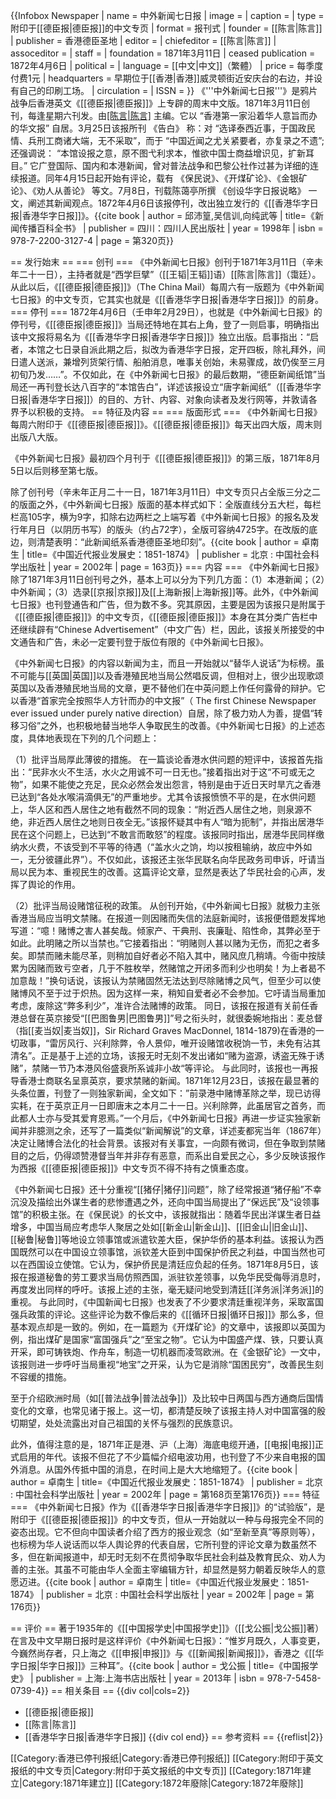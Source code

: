 {{Infobox Newspaper
| name                = 中外新闻七日报
| image               = 
| caption             = 
| type                = 附印于[[德臣报|德臣报]]的中文专页
| format              = 报刊式
| founder             = [[陈言|陈言]]
| publisher           = 香港德臣圣地
| editor              = 
| chiefeditor         = [[陈言|陈言]]
| assoceditor         = 
| staff               = 
| foundation          = 1871年3月11日
| ceased publication  = 1872年4月6日
| political           = 
| language            = [[中文|中文]]（繁體）
| price               = 每季度付费1元
| headquarters        = 早期位于[[香港|香港]]威灵顿街近安庆台的右边，并设有自己的印刷工场。
| circulation         = 
| ISSN                = 
}}
《'''中外新闻七日报'''》是鸦片战争后香港英文《[[德臣报|德臣报]]》上专辟的周末中文版。1871年3月11日创刊，每逢星期六刊发。由[[陈言|陈言]](蔼亭) 主编。它以 “香港第一家沿着华人意旨而办的华文报” 自居。3月25日该报所刊 《告白》 称：对 “选译泰西近事，于国政民情、兵刑工商诸大端，无不采取”，而于 “中国近闻之尤关紧要者，亦复录之不遗”; 还强调说： “本馆设报之意，原不图弋利求本，惟欲中国士商益增识见，扩新耳目。” 它广登国际、国内和本港新闻，曾对普法战争和巴黎公社作过甚为详细的连续报道。同年4月15日起开始有评论，载有 《保民说》、《开煤矿论》、《金银矿论》、《劝人从善论》 等文。7月8日，刊载陈蔼亭所撰 《创设华字日报说略》 一文，阐述其新闻观点。1872年4月6日该报停刊，改出独立发行的《[[香港华字日报|香港华字日报]]》。<ref>{{cite book | author = 邱沛篁,吴信训,向纯武等 | title=《新闻传播百科全书》 | publisher = 四川：四川人民出版社 | year = 1998年 | isbn = 978-7-2200-3127-4 | page = 第320页}}</ref> 

== 发行始末 ==
=== 创刊 ===
《中外新闻七日报》创刊于1871年3月11日（辛未年二十一日），主持者就是“西学巨擘”（[[王韬|王韬]]语）[[陈言|陈言]]（霭廷）。从此以后，《[[德臣报|德臣报]]》（The China Mail）每周六有一版题为《中外新闻七日报》的中文专页，它其实也就是《[[香港华字日报|香港华字日报]]》的前身。 
=== 停刊 ===
1872年4月6日（壬申年2月29日），也就是《中外新闻七日报》的停刊号，《[[德臣报|德臣报]]》当局还特地在其右上角，登了一则启事，明确指出该中文报将易名为《[[香港华字日报|香港华字日报]]》独立出版。启事指出：“启者，本馆之七日录自派此期之后，拟改为香港华字日报，定开四板，除礼拜外，间日遣人送派，兼增列货架行情、船舶消息，唯事关创始，未易骤成，故仍俟至三月初旬乃发……”。不仅如此，在《中外新闻七日报》的最后数期，“德臣新闻纸馆”当局还一再刊登长达八百字的“本馆告白”，详述该报设立“唐字新闻纸”（[[香港华字日报|香港华字日报]]）的目的、方针、内容、对象向读者及发行网等，并敦请各界予以积极的支持。
== 特征及内容 ==
=== 版面形式 ===
《中外新闻七日报》每周六附印于《[[德臣报|德臣报]]》。《[[德臣报|德臣报]]》每天出四大版，周末则出版八大版。

《中外新闻七日报》最初四个月刊于《[[德臣报|德臣报]]》的第三版，1871年8月5日以后则移至第七版。

除了创刊号（辛未年正月二十一日，1871年3月11日）中文专页只占全版三分之二的版面之外，《中外新闻七日报》版面的基本样式如下：全版直线分五大栏，每栏栏高105字，横为9字，扣除右边两栏之上端写着《中外新闻七日报》的报名及发行年月日（以阴历书写）的版头（约占72字），全版可容纳4725字。在改版的底边，则清楚表明：“此新闻纸系香港德臣圣地印刻”。<ref>{{cite book | author = 卓南生 | title=《中国近代报业发展史：1851-1874》 | publisher = 北京 : 中国社会科学出版社 | year = 2002年 | page = 163页}}</ref>
=== 内容 ===
《中外新闻七日报》除了1871年3月11日创刊号之外，基本上可以分为下列几方面：（1）本港新闻；（2）中外新闻；（3）选录[[京报|京报]]及[[上海新报|上海新报]]等。此外，《中外新闻七日报》也刊登通告和广告，但为数不多。究其原因，主要是因为该报只是附属于《[[德臣报|德臣报]]》的中文专页，《[[德臣报|德臣报]]》本身在其分类广告栏中还继续辟有“Chinese Advertisement”（中文广告）栏，因此，该报关所接受的中文通告和广告，未必一定要刊登于版位有限的《中外新闻七日报》。

《中外新闻七日报》的内容以新闻为主，而且一开始就以“替华人说话”为标榜。虽不可能与[[英国|英国]]以及香港殖民地当局公然唱反调，但相对上，很少出现歌颂英国以及香港殖民地当局的文章，更不替他们在中英问题上作任何露骨的辩护。它以香港“首家完全按照华人方针而办的中文报”（ The first Chinese Newspaper ever issued under purely native direction）自居，除了极力劝人为善，提倡“转移习俗”之外，也积极地替当地华人争取民生的改善。《中外新闻七日报》的上述态度，具体地表现在下列的几个问题上：

（1）批评当局厚此薄彼的措施。
在一篇谈论香港水供问题的短评中，该报首先指出：“民非水火不生活，水火之用诚不可一日无也。”接着指出对于这“不可或无之物”，如果不能使之充足，民众必然会发出怨言，特别是由于近日天时旱亢之香港已达到“各处水喉涓滴俱无”的严重地步。尤其令该报愤愤不平的是，在水供问题上，华人区和西人居住之地有截然不同的现象：“附近西人居住之地，则泉源不绝，非近西人居住之地则日夜全无。”该报怀疑其中有人“暗为扼制”，并指出居港华民在这个问题上，已达到“不敢言而敢怒”的程度。该报同时指出，居港华民同样缴纳水火费，不该受到不平等的待遇（“盖水火之饷，均以按租输纳，故应中外如一，无分彼疆此界”）。不仅如此，该报还主张华民联名向华民政务司申诉，吁请当局以民为本、重视民生的改善。这篇评论文章，显然是表达了华民社会的心声，发挥了舆论的作用。

（2）批评当局设赌馆征税的政策。
从创刊开始，《中外新闻七日报》就极力主张香港当局应当明文禁赌。在报道一则因赌而失信的法庭新闻时，该报便借题发挥地写道：“噫！赌博之害人甚矣哉。倾家产、干典刑、丧廉耻、陷性命，其弊必至于如此。此明赌之所以当禁也。”它接着指出：“明赌则人甚以赌为无伤，而犯之者多矣。即禁而赌未能尽革，则稍加自好者必不陷入其中，赌风庶几稍靖。今衙中按牍累为因赌而致亏空者，几于不胜枚举，然赌馆之开闭多而利少也明矣！为上者曷不加意哉！”换句话说，该报认为禁赌固然无法达到尽除赌博之风气，但至少可以使赌博风不至于过于炽热。因为这样一来，稍知自爱者必不会参加。它吁请当局重加考虑，废除这“弊多利少”，准许合法赌博的政策。
同日，该报在报道有关前任香港总督在英京接受“[[巴图鲁男|巴图鲁男]]”号之衔头时，就很委婉地指出：麦总督（指[[麦当奴|麦当奴]]，Sir Richard Graves MacDonnel, 1814-1879)在香港的一切政事，“雷厉风行、兴利除弊，令人景仰，唯开设赌馆收税饷一节，未免有沾其清名”。正是基于上述的立场，该报无时无刻不发出诸如“赌为盗源，诱盗无殊于诱赌”，禁赌一节乃本港风俗盛衰所系诚非小故“等评论。
与此同时，该报也一再报导香港士商联名呈禀英京，要求禁赌的新闻。1871年12月23日，该报在最显著的头条位置，刊登了一则独家新闻，全文如下：”前录港中赌博革除之举，现已访得实耗，在于英京正月一日即唐末之本月二十一日。兴利除弊，此虽居官之首务，而此都人士亦与受其爱育恩焉。”一个月后，《中外新闻七日报》再进一步证实独家新闻并非臆测之余，还写了一篇类似“新闻解说”的文章，详述麦都宪当年（1867年）决定让赌博合法化的社会背景。该报对有关事宜，一向颇有微词，但在争取到禁赌目的之后，仍得颂赞港督当年并非存有恶意，而系出自爱民之心，多少反映该报作为西报《[[德臣报|德臣报]]》中文专页不得不持有之慎重态度。

《中外新闻七日报》还十分重视“[[猪仔|猪仔]]问题”，除了经常报道“猪仔船”不幸沉没及描绘出外谋生者的悲惨遭遇之外，还向中国当局提出了“保远民”及“设领事馆”的积极主张。在《保民说》的长文中，该报就指出：随着华民出洋谋生者日益增多，中国当局应考虑华人聚居之处如[[新金山|新金山]]、[[旧金山|旧金山]]、[[秘鲁|秘鲁]]等地设立领事馆或派遣钦差大臣，保护华侨的基本利益。该报认为西国既然可以在中国设立领事馆，派钦差大臣到中国保护侨民之利益，中国当然也可以在西国设立使馆。它认为，保护侨民是清廷应负起的任务。1871年8月5日，该报在报道秘鲁的劳工要求当局仿照西国，派驻钦差领事，以免华民受侮辱消息时，再度发出同样的呼吁。该报上述的主张，毫无疑问地受到清廷[[洋务派|洋务派]]的重视。
与此同时，《中国新闻七日报》也发表了不少要求清廷重视洋务，采取富国强兵政策的评论。这些评论为数不像后来的《[[循环日报|循环日报]]》那么多，但基本观点却是一致的。例如，在一篇题为《开煤矿论》的文章中，该报即以英国为例，指出煤矿是国家“富国强兵”之“至宝之物”。它认为中国盛产煤、铁，只要认真开采，即可铸铁炮、作舟车，制造一切机器而凌驾欧洲。在《金银矿论》一文中，该报则进一步呼吁当局重视“地宝”之开采，认为它是消除“国困民穷”，改善民生刻不容缓的措施。

至于介绍欧洲时局（如[[普法战争|普法战争]]）及比较中日两国与西方通商后国情变化的文章，也常见诸于报上。这一切，都清楚反映了该报主持人对中国富强的殷切期望，处处流露出对自己祖国的关怀与强烈的民族意识。

此外，值得注意的是，1871年正是港、沪（上海）海底电缆开通，[[电报|电报]]正式启用的年代。该报不但花了不少篇幅介绍电波功用，也刊登了不少来自电报的国外消息。从国外传抵中国的消息，在时间上是大大地缩短了。<ref>{{cite book | author = 卓南生 | title=《中国近代报业发展史：1851-1874》 | publisher = 北京 : 中国社会科学出版社 | year = 2002年 | page = 第168页至第176页}}</ref>
=== 特征 ===
《中外新闻七日报》作为《[[香港华字日报|香港华字日报]]》的“试验版”，是附印于《[[德臣报|德臣报]]》的中文专页，但从一开始就以一种与母报完全不同的姿态出现。它不但向中国读者介绍了西方的报业观念（如“至新至真”等原则等），也标榜为华人说话而以华人舆论界的代表自居，它所刊登的评论文章为数虽然不多，但在新闻报道中，却无时无刻不在贯彻争取华民社会利益及教育民众、劝人为善的主张。其虽不可能由华人全面主宰编辑方针，却显然是努力朝着反映华人的意愿迈进。<ref>{{cite book | author = 卓南生 | title=《中国近代报业发展史：1851-1874》 | publisher = 北京 : 中国社会科学出版社 | year = 2002年 | page = 第176页}}</ref>

== 评价 ==
著于1935年的《[[中国报学史|中国报学史]]》（[[戈公振|戈公振]]著）在言及中文早期日报时是这样评价《中外新闻七日报》：“惟岁月既久，人事变更，今巍然尚存者，只上海之《[[申报|申报]]》与《[[新闻报|新闻报]]》，香港之《[[华字日报|华字日报]]》三种耳”。<ref name="戈公振">{{cite book | author = 戈公振 | title=《中国报学史》 | publisher = 上海:上海书店出版社 | year = 2013年 | isbn = 978-7-5458-0739-4}}</ref>
== 相关条目 ==
{{div col|cols=2}}
* [[德臣报|德臣报]]
* [[陈言|陈言]]
* [[香港华字日报|香港华字日报]]
{{div col end}}
== 参考资料 ==
{{reflist|2}}

[[Category:香港已停刊报纸|Category:香港已停刊报纸]]
[[Category:附印于英文报纸的中文专页|Category:附印于英文报纸的中文专页]]
[[Category:1871年建立|Category:1871年建立]]
[[Category:1872年廢除|Category:1872年廢除]]